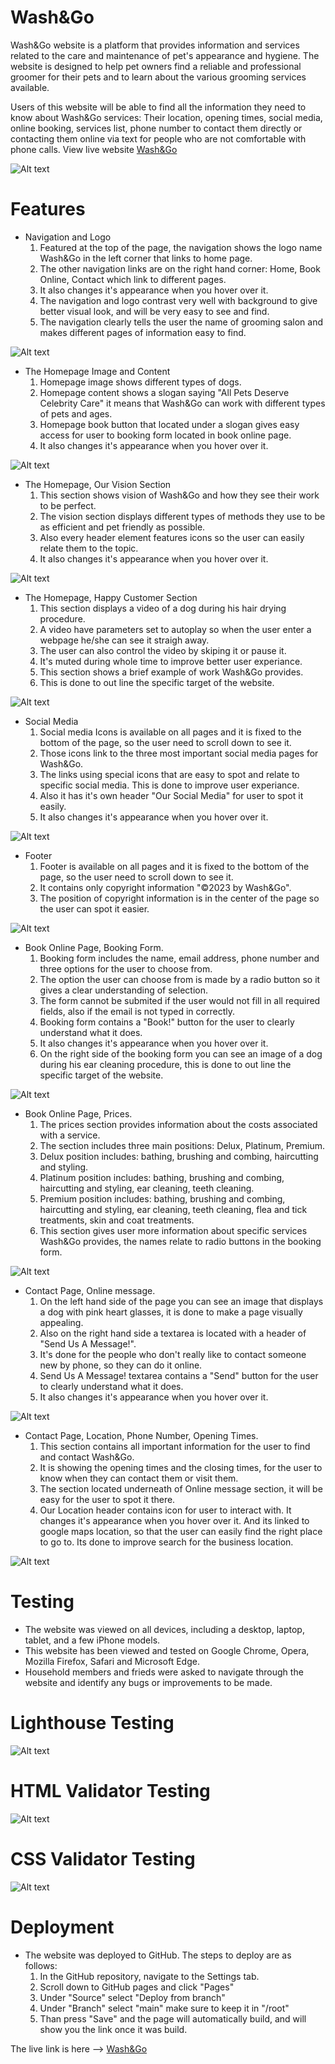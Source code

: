 # Wash&Go
Wash&Go website is a platform that provides information and services related to the care and maintenance of 
pet's appearance and hygiene. The website is designed to help pet owners find a reliable and professional 
groomer for their pets and to learn about the various grooming services available.

Users of this website will be able to find all the information they need to know about Wash&Go services:
Their location, opening times, social media, online booking, services list, phone number to contact them directly
or contacting them online via text for people who are not comfortable with phone calls.
View live website [Wash&Go](https://vitalii-chepurnyi.github.io/wash_and_go/index.html)


![Alt text](assets/images/responsive.jpg)

# Features
<ul>
   <li>Navigation and Logo
      <ol>
       <li>Featured at the top of the page, the navigation shows the logo name Wash&Go in the left corner that links to home page.
       <li>The other navigation links are on the right hand corner: Home, Book Online, Contact which link to different pages.
       <li>It also changes it's appearance when you hover over it.
       <li>The navigation and logo contrast very well with background to give better visual look, and will be very easy to see and find.
       <li>The navigation clearly tells the user the name of grooming salon and makes different pages of information easy to find.
       </ol> 
</ul>

![Alt text](assets/images/navigation_logo.jpg)

<ul>
   <li>The Homepage Image and Content
      <ol>
       <li>Homepage image shows different types of dogs.
       <li>Homepage content shows a slogan saying "All Pets Deserve Celebrity Care" it means that Wash&Go can work with different types of pets and ages.
       <li>Homepage book button that located under a slogan gives easy access for user to booking form located in book online page.
       <li>It also changes it's appearance when you hover over it.
       </ol> 
</ul>

![Alt text](assets/images/main.jpg)

<ul>
   <li>The Homepage, Our Vision Section
      <ol>
       <li>This section shows vision of Wash&Go and how they see their work to be perfect.
       <li>The vision section displays different types of methods they use to be as efficient and pet friendly as possible.
       <li>Also every header element features icons so the user can easily relate them to the topic.
       <li>It also changes it's appearance when you hover over it.
       </ol> 
</ul>

![Alt text](assets/images/vision.jpg)

<ul>
   <li>The Homepage, Happy Customer Section
      <ol>
       <li>This section displays a video of a dog during his hair drying procedure.
       <li>A video have parameters set to autoplay so when the user enter a webpage he/she can see it straigh away.
       <li>The user can also control the video by skiping it or pause it.
       <li>It's muted during whole time to improve better user experiance.
       <li>This section shows a brief example of work Wash&Go provides.
       <li>This is done to out line the specific target of the website.
       </ol> 
</ul>

![Alt text](assets/images/client.jpg)

<ul>
   <li>Social Media
      <ol>
       <li>Social media Icons is available on all pages and it is fixed to the bottom of the page, so the user need to scroll down to see it.
       <li>Those icons link to the three most important social media pages for Wash&Go.
       <li>The links using special icons that are easy to spot and relate to specific social media. This is done to improve user experiance.
       <li>Also it has it's own header "Our Social Media" for user to spot it easily.
       <li>It also changes it's appearance when you hover over it.
       </ol> 
</ul>

![Alt text](assets/images/social-media.jpg)

<ul>
   <li>Footer
      <ol>
       <li>Footer is available on all pages and it is fixed to the bottom of the page, so the user need to scroll down to see it.
       <li>It contains only copyright information "©2023 by Wash&Go".
       <li>The position of copyright information is in the center of the page so the user can spot it easier.
       </ol> 
</ul>

![Alt text](assets/images/footer.jpg)

<ul>
   <li>Book Online Page, Booking Form.
      <ol>
       <li>Booking form includes the name, email address, phone number and three options for the user to choose from.
       <li>The option the user can choose from is made by a radio button so it gives a clear understanding of selection.
       <li>The form cannot be submited if the user would not fill in all required fields, also if the email is not typed in correctly.
       <li>Booking form contains a "Book!" button for the user to clearly understand what it does.
       <li>It also changes it's appearance when you hover over it.
       <li>On the right side of the booking form you can see an image of a dog during his ear cleaning procedure, this is done to out line the specific target of the website.
       </ol>
</ul>

![Alt text](assets/images/book-form.jpg)

<ul>
   <li>Book Online Page, Prices.
      <ol>
       <li>The prices section provides information about the costs associated with a service.
       <li>The section includes three main positions: Delux, Platinum, Premium.
       <li>Delux position includes: bathing, brushing and combing, haircutting and styling.
       <li>Platinum position includes: bathing, brushing and combing, haircutting and styling, ear cleaning, teeth cleaning.
       <li>Premium position includes: bathing, brushing and combing, haircutting and styling, ear cleaning, teeth cleaning, flea and tick treatments, skin and coat treatments.
       <li>This section gives user more information about specific services Wash&Go provides, the names relate to radio buttons in the booking form.
       </ol>
</ul>

![Alt text](assets/images/prices.jpg)

<ul>
   <li>Contact Page, Online message.
      <ol>
       <li>On the left hand side of the page you can see an image that displays a dog with pink heart glasses, it is done to make a page visually appealing.
       <li>Also on the right hand side a textarea is located with a header of "Send Us A Message!".
       <li>It's done for the people who don't really like to contact someone new by phone, so they can do it online.
       <li>Send Us A Message! textarea contains a "Send" button for the user to clearly understand what it does.
       <li>It also changes it's appearance when you hover over it.
       </ol>
</ul>

![Alt text](assets/images/online-message.jpg)

<ul>
   <li>Contact Page, Location, Phone Number, Opening Times.
      <ol>
       <li>This section contains all important information for the user to find and contact Wash&Go.
       <li>It is showing the opening times and the closing times, for the user to know when they can contact them or visit them.
       <li>The section located underneath of Online message section, it will be easy for the user to spot it there.
       <li>Our Location header contains icon for user to interact with. It changes it's appearance when you hover over it. And its linked to google maps location, so that the user can easily find the right place to go to. Its done to improve search for the business location.
       </ol>
</ul>

![Alt text](assets/images/location-times-phone.jpg)

# Testing

<ul>
   <li>The website was viewed on all devices, including a desktop, laptop, tablet, and a few iPhone models.
   <li>This website has been viewed and tested on Google Chrome, Opera, Mozilla Firefox, Safari and Microsoft Edge.
   <li>Household members and frieds were asked to navigate through the website and identify any bugs or improvements to be made.
</ul>   

# Lighthouse Testing

![Alt text](assets/images/performance.jpg)

# HTML Validator Testing

![Alt text](assets/images/html-validator.jpg)

# CSS Validator Testing

![Alt text](assets/images/css-validator.jpg)

# Deployment

<ul>
   <li>The website was deployed to GitHub. The steps to deploy are as follows:
      <ol>
       <li>In the GitHub repository, navigate to the Settings tab.
       <li>Scroll down to GitHub pages and click "Pages"
       <li>Under "Source" select "Deploy from branch"
       <li>Under "Branch" select "main" make sure to keep it in "/root"
       <li>Than press "Save" and the page will automatically build, and will show you the link once it was build.
       </ol>
</ul>

The live link is here --> [Wash&Go](https://vitalii-chepurnyi.github.io/wash_and_go/)